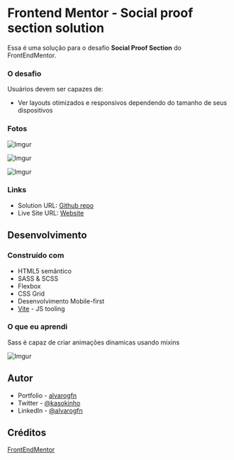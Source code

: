 # Frontend Mentor - Social proof section solution

Essa é uma solução para o desafio **Social Proof Section** do FrontEndMentor.


### O desafio

Usuários devem ser capazes de:

- Ver layouts otimizados e responsivos dependendo do tamanho de seus dispositivos

### Fotos

![Imgur](https://imgur.com/zF0Xyn8.png)

![Imgur](https://imgur.com/DssPxku.png)

![Imgur](https://imgur.com/s3sv3zV.png)


### Links

- Solution URL: [Github repo](https://github.com/alvarogfn/landing-pages/tree/social-proof-section)
- Live Site URL: [Website](https://landing-pages-indol.vercel.app/)

## Desenvolvimento

### Construído com

- HTML5 semântico
- SASS & SCSS
- Flexbox
- CSS Grid
- Desenvolvimento Mobile-first
- [Vite](https://vitejs.dev/) - JS tooling


### O que eu aprendi

Sass é capaz de criar animações dinamicas usando mixins

![Imgur](https://imgur.com/jg4jsEv.png)

## Autor

- Portfolio - [alvarogfn](https://alvarogfn.tech)
- Twitter - [@kasokinho](https://www.twitter.com/kasokinho)
- LinkedIn - [@alvarogfn](https://www.linkedin.com/in/alvarogfn)


## Créditos
[FrontEndMentor](https://www.frontendmentor.io/challenges/social-proof-section-6e0qTv_bA)



